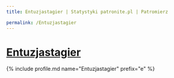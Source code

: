 ```yaml
---
title: Entuzjastagier | Statystyki patronite.pl | Patromierz

permalink: /Entuzjastagier
---
```


# [Entuzjastagier](https://patronite.pl/Entuzjastagier)

{% include profile.md name="Entuzjastagier" prefix="e" %}
